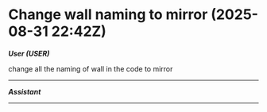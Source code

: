 <!-- Generated by SpecStory -->

# Change wall naming to mirror (2025-08-31 22:42Z)

_**User (USER)**_

change all the naming of wall in the code to mirror

---

_**Assistant**_



---

